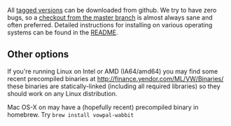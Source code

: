 All <a href="https://github.com/JohnLangford/vowpal_wabbit/tags">tagged versions</a> can be downloaded from github.  We try to have zero bugs, so a <a href="https://github.com/JohnLangford/vowpal_wabbit">checkout from the master branch</a> is almost always sane and often preferred. Detailed instructions for installing on various operating systems can be found in the [README](https://github.com/JohnLangford/vowpal_wabbit/blob/master/README.md).

## Other options

If you're running Linux on Intel or AMD (IA64/amd64) you may find some recent precompiled binaries at <a href="http://finance.yendor.com/ML/VW/Binaries/">http://finance.yendor.com/ML/VW/Binaries/</a> these binaries are statically-linked (including all required libraries) so they should work on any Linux distribution.

Mac OS-X on may have a (hopefully recent) precompiled binary in homebrew.  Try `brew install vowpal-wabbit`